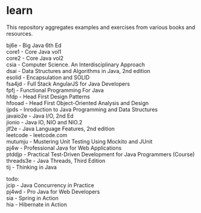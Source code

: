 # learn
This repository aggregates examples and exercises from various books and resources.

bj6e - Big Java 6th Ed  
core1 - Core Java vol1  
core2 - Core Java vol2  
csia - Computer Science. An Interdisciplinary Approach  
dsai - Data Structures and Algorithms in Java, 2nd edition  
esolid - Encapsulation and SOLID  
fsa4jd - Full Stack AngularJS for Java Developers  
fpfj - Functional Programming For Java  
hfdp - Head First Design Patterns  
hfooad - Head First Object-Oriented Analysis and Design  
ijpds - Inroduction to Java Programming and Data Structures  
javaio2e - Java I/O, 2nd Ed  
jionio - Java IO, NIO and NIO.2  
jlf2e - Java Language Features, 2nd edition  
leetcode - leetcode.com  
mutumju - Mustering Unit Testing Using Mockito and JUnit  
pj4w - Professional Java for Web Applications  
ptddjp - Practical Test-Driven Development for Java Programmers (Course)  
threads3e - Java Threads, Third Edition  
tij - Thinking in Java  

todo:  
jcip - Java Concurrency in Practice  
pj4wd - Pro Java for Web Developers  
sia - Spring in Action  
hia - Hibernate in Action  